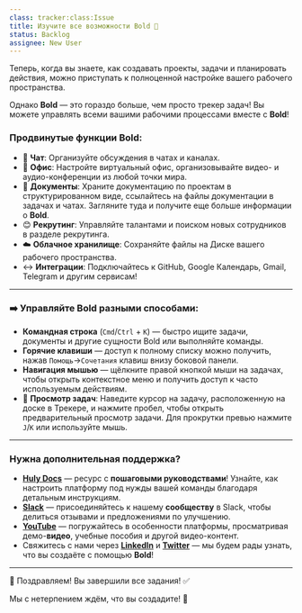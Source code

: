 ```yaml
---
class: tracker:class:Issue
title: Изучите все возможности Bold 🚀
status: Backlog
assignee: New User
---
```

Теперь, когда вы знаете, как создавать проекты, задачи и планировать действия, можно приступать к полноценной настройке вашего рабочего пространства. 

Однако **Bold** — это гораздо больше, чем просто трекер задач! Вы можете управлять всеми вашими рабочими процессами вместе с **Bold**!

### Продвинутые функции Bold:

- 📢 **Чат**: Организуйте обсуждения в чатах и каналах.
- 🏬 **Офис**: Настройте виртуальный офис, организовывайте видео- и аудио-конференции из любой точки мира.
- 📝 **Документы**: Храните документацию по проектам в структурированном виде, ссылайтесь на файлы документации в задачах и чатах. Загляните туда и получите еще больше информации о **Bold**.
- 😊 **Рекрутинг**: Управляйте талантами и поиском новых сотрудников в разделе рекрутинга.
- ☁️ **Облачное хранилище**: Сохраняйте файлы на Диске вашего рабочего пространства.
- ↔️ **Интеграции**: Подключайтесь к GitHub, Google Календарь, Gmail, Telegram и другим сервисам!

---

### ➡️ Управляйте Bold разными способами:

- **Командная строка** (`Cmd`/`Ctrl` + `K`) — быстро ищите задачи, документы и другие сущности Bold или выполняйте команды.
- **Горячие клавиши** — доступ к полному списку можно получить, нажав `Помощь`→`Сочетания` клавиш внизу боковой панели.
- **Навигация мышью** — щёлкните правой кнопкой мыши на задачах, чтобы открыть контекстное меню и получить доступ к часто используемым действиям.
- 👀 **Просмотр задач**: Наведите курсор на задачу, расположенную на доске в Трекере, и нажмите пробел, чтобы открыть предварительный просмотр задачи. Для прокрутки превью нажмите `J`/`K` или используйте мышь.

---

### Нужна дополнительная поддержка?

- **[Huly Docs](https://docs.huly.io/)** — ресурс с **пошаговыми руководствами**! Узнайте, как настроить платформу под нужды вашей команды благодаря детальным инструкциям.
- **[Slack](https://hulycommunity.slack.com/join/shared_invite/zt-29kl7zmwz-2b3RRVTiWhhtAwzHjBm3Wg#/shared-invite/email)** — присоединяйтесь к нашему **сообществу** в Slack, чтобы делиться отзывами и предложениями по улучшению.
- **[YouTube](https://www.youtube.com/@huly_io)** — погружайтесь в особенности платформы, просматривая демо-**видео**, учебные пособия и другой видео-контент.
- Свяжитесь с нами через **[LinkedIn](https://www.linkedin.com/company/bold-ru)** и **[Twitter](https://x.com/bold_ru)** — мы будем рады узнать, что вы создаёте с помощью **Bold**!

---

🎉 Поздравляем! Вы завершили все задания! ✅

Мы с нетерпением ждём, что вы создадите! 🚀
